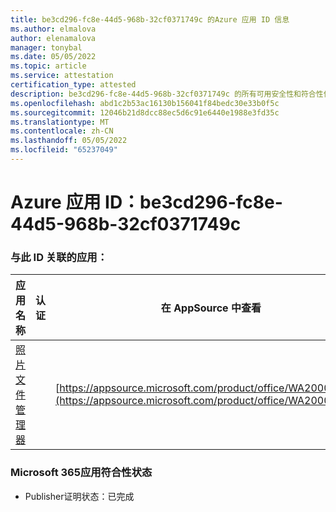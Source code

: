 ```yaml
---
title: be3cd296-fc8e-44d5-968b-32cf0371749c 的Azure 应用 ID 信息
ms.author: elmalova
author: elenamalova
manager: tonybal
ms.date: 05/05/2022
ms.topic: article
ms.service: attestation
certification_type: attested
description: be3cd296-fc8e-44d5-968b-32cf0371749c 的所有可用安全性和符合性信息。
ms.openlocfilehash: abd1c2b53ac16130b156041f84bedc30e33b0f5c
ms.sourcegitcommit: 12046b21d8dcc88ec5d6c91e6440e1988e3fd35c
ms.translationtype: MT
ms.contentlocale: zh-CN
ms.lasthandoff: 05/05/2022
ms.locfileid: "65237049"
---
```

# <a name="azure-app-id-be3cd296-fc8e-44d5-968b-32cf0371749c"></a>Azure 应用 ID：be3cd296-fc8e-44d5-968b-32cf0371749c


### <a name="apps-associated-with-this-id"></a>与此 ID 关联的应用：
| **应用名称** | **认证** | **在 AppSource 中查看** |
|--------------|---------------|-----------------------|
| [照片文件管理器](../forward/WA200003881.md) |  | [https://appsource.microsoft.com/product/office/WA200003881](https://appsource.microsoft.com/product/office/WA200003881) |

### <a name="microsoft-365-app-compliance-status"></a>Microsoft 365应用符合性状态
- Publisher证明状态：已完成
